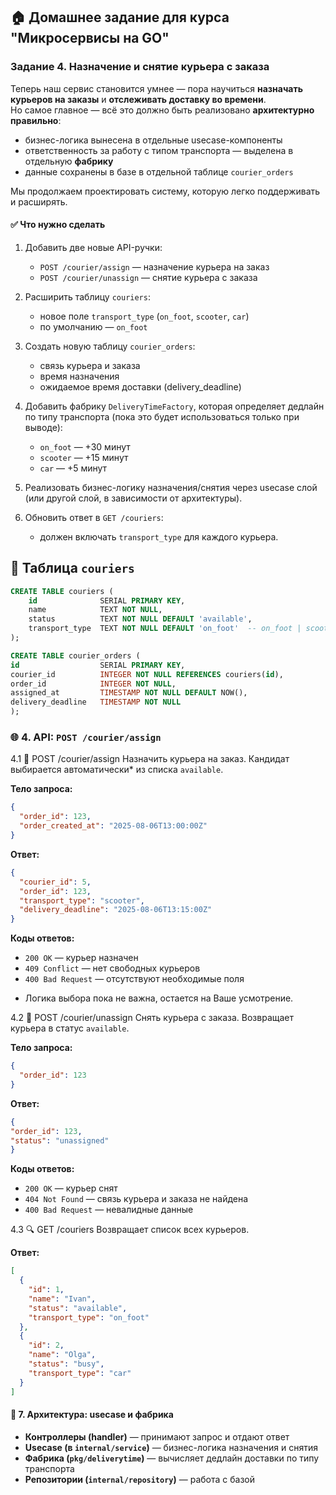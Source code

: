 ## 🏠 Домашнее задание для курса "Микросервисы на GO"

### Задание 4. Назначение и снятие курьера с заказа
Теперь наш сервис становится умнее — пора научиться **назначать курьеров на заказы** и **отслеживать доставку во времени**.  
Но самое главное — всё это должно быть реализовано **архитектурно правильно**:
- бизнес-логика вынесена в отдельные usecase-компоненты
- ответственность за работу с типом транспорта — выделена в отдельную **фабрику**
- данные сохранены в базе в отдельной таблице `courier_orders`

Мы продолжаем проектировать систему, которую легко поддерживать и расширять.

#### ✅ Что нужно сделать

1. Добавить две новые API-ручки:
   - `POST /courier/assign` — назначение курьера на заказ
   - `POST /courier/unassign` — снятие курьера с заказа

2. Расширить таблицу `couriers`:
   - новое поле `transport_type` (`on_foot`, `scooter`, `car`)
   - по умолчанию — `on_foot`

3. Создать новую таблицу `courier_orders`:
   - связь курьера и заказа
   - время назначения
   - ожидаемое время доставки (delivery_deadline)

4. Добавить фабрику `DeliveryTimeFactory`, которая определяет дедлайн по типу транспорта (пока это будет использоваться только при выводе):
   - `on_foot` — +30 минут
   - `scooter` — +15 минут
   - `car` — +5 минут

5. Реализовать бизнес-логику назначения/снятия через usecase слой (или другой слой, в зависимости от архитектуры).

6. Обновить ответ в `GET /couriers`:
   - должен включать `transport_type` для каждого курьера.

## 📄 Таблица `couriers`

```sql
CREATE TABLE couriers (
    id              SERIAL PRIMARY KEY,
    name            TEXT NOT NULL,
    status          TEXT NOT NULL DEFAULT 'available',
    transport_type  TEXT NOT NULL DEFAULT 'on_foot'  -- on_foot | scooter | car
);
```

```sql
CREATE TABLE courier_orders (
id                  SERIAL PRIMARY KEY,
courier_id          INTEGER NOT NULL REFERENCES couriers(id),
order_id            INTEGER NOT NULL,
assigned_at         TIMESTAMP NOT NULL DEFAULT NOW(),
delivery_deadline   TIMESTAMP NOT NULL
);
```

### 🌐 **4. API: `POST /courier/assign`**

4.1 🔁 POST /courier/assign Назначить курьера на заказ. Кандидат выбирается автоматически* из списка `available`.

**Тело запроса:**
```json
{
  "order_id": 123,
  "order_created_at": "2025-08-06T13:00:00Z"
}
```
**Ответ:**
```json
{
  "courier_id": 5,
  "order_id": 123,
  "transport_type": "scooter",
  "delivery_deadline": "2025-08-06T13:15:00Z"
}
```
**Коды ответов:**
- `200 OK` — курьер назначен
- `409 Conflict` — нет свободных курьеров
- `400 Bad Request` — отсутствуют необходимые поля
* Логика выбора пока не важна, остается на Ваше усмотрение.

4.2 🔁 POST /courier/unassign  Снять курьера с заказа. Возвращает курьера в статус `available`.

**Тело запроса:**
```json
{
  "order_id": 123
}
```

**Ответ:**
```json
{
"order_id": 123,
"status": "unassigned"
}
```

**Коды ответов:**
- `200 OK` — курьер снят
- `404 Not Found` — связь курьера и заказа не найдена
- `400 Bad Request` — невалидные данные

4.3 🔍 GET /couriers  Возвращает список всех курьеров.

**Ответ:**
```json
[
  {
    "id": 1,
    "name": "Ivan",
    "status": "available",
    "transport_type": "on_foot"
  },
  {
    "id": 2,
    "name": "Olga",
    "status": "busy",
    "transport_type": "car"
  }
]
```

#### 🧩 **7. Архитектура: usecase и фабрика**

- **Контроллеры (handler)** — принимают запрос и отдают ответ
- **Usecase (в `internal/service`)** — бизнес-логика назначения и снятия
- **Фабрика (`pkg/deliverytime`)** — вычисляет дедлайн доставки по типу транспорта
- **Репозитории (`internal/repository`)** — работа с базой